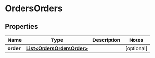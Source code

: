 # OrdersOrders

## Properties
Name | Type | Description | Notes
------------ | ------------- | ------------- | -------------
**order** | [**List&lt;OrdersOrdersOrder&gt;**](OrdersOrdersOrder.md) |  |  [optional]
